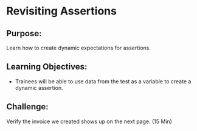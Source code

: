 # Revisiting Assertions

## Purpose: 
Learn how to create dynamic expectations for assertions. 

## Learning Objectives:

- Trainees will be able to use data from the test as a variable to create a dynamic assertion.

## Challenge:
Verify the invoice we created shows up on the next page. (15 Min)
